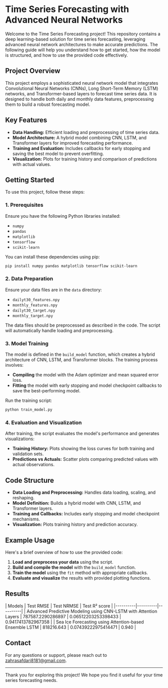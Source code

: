 # Time Series Forecasting with Advanced Neural Networks

Welcome to the Time Series Forecasting project! This repository contains a deep learning-based solution for time series forecasting, leveraging advanced neural network architectures to make accurate predictions. The following guide will help you understand how to get started, how the model is structured, and how to use the provided code effectively.

## Project Overview

This project employs a sophisticated neural network model that integrates Convolutional Neural Networks (CNNs), Long Short-Term Memory (LSTM) networks, and Transformer-based layers to forecast time series data. It is designed to handle both daily and monthly data features, preprocessing them to build a robust forecasting model.

## Key Features

- **Data Handling:** Efficient loading and preprocessing of time series data.
- **Model Architecture:** A hybrid model combining CNN, LSTM, and Transformer layers for improved forecasting performance.
- **Training and Evaluation:** Includes callbacks for early stopping and saving the best model to prevent overfitting.
- **Visualization:** Plots for training history and comparison of predictions with actual values.

## Getting Started

To use this project, follow these steps:

### 1. Prerequisites

Ensure you have the following Python libraries installed:
- `numpy`
- `pandas`
- `matplotlib`
- `tensorflow`
- `scikit-learn`

You can install these dependencies using pip:

```bash
pip install numpy pandas matplotlib tensorflow scikit-learn
```

### 2. Data Preparation

Ensure your data files are in the `data` directory:
- `dailyt30_features.npy`
- `monthly_features.npy`
- `dailyt30_target.npy`
- `monthly_target.npy`

The data files should be preprocessed as described in the code. The script will automatically handle loading and preprocessing.

### 3. Model Training

The model is defined in the `build_model` function, which creates a hybrid architecture of CNN, LSTM, and Transformer blocks. The training process involves:

- **Compiling** the model with the Adam optimizer and mean squared error loss.
- **Fitting** the model with early stopping and model checkpoint callbacks to save the best-performing model.

Run the training script:

```python
python train_model.py
```

### 4. Evaluation and Visualization

After training, the script evaluates the model's performance and generates visualizations:

- **Training History:** Plots showing the loss curves for both training and validation sets.
- **Predictions vs Actuals:** Scatter plots comparing predicted values with actual observations.

## Code Structure

- **Data Loading and Preprocessing:** Handles data loading, scaling, and reshaping.
- **Model Definition:** Builds a hybrid model with CNN, LSTM, and Transformer layers.
- **Training and Callbacks:** Includes early stopping and model checkpoint mechanisms.
- **Visualization:** Plots training history and prediction accuracy.

## Example Usage

Here's a brief overview of how to use the provided code:

1. **Load and preprocess your data** using the script.
2. **Build and compile the model** with the `build_model` function.
3. **Train the model** using the `fit` method with appropriate callbacks.
4. **Evaluate and visualize** the results with provided plotting functions.

## Results

| Models | Test RMSE | Test NRMSE | Test R² score |
|----------|----------|----------|
| Advanced Predictive Modeling using CNN-LSTM with Attention Layers | 787587.2290286897 | 0.06512203253398433 | 0.9417413782967358 |
| Sea Ice Forecasting using Attention-based Ensemble LSTM | 818216.643 | 0.07439222975414471 | 0.940 |




## Contact

For any questions or support, please reach out to [zahrasafdari8181@gmail.com](mailto:zahrasafdari8181@gmail.com).

---

Thank you for exploring this project! We hope you find it useful for your time series forecasting needs.
